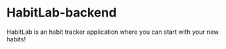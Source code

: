 # HabitLab-backend
HabitLab is an habit tracker application where you can start with your new habits!

